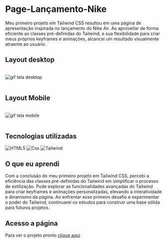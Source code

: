 # Page-Lançamento-Nike

Meu primeiro projeto em Tailwind CSS resultou em uma página de apresentação inspirada no lançamento do Nike Air. Ao aproveitar de forma eficiente as classes pré-definidas do Tailwind, e sua flexibilidade para criar meus próprios keyframes e animações, alcancei um resultado visualmente atraente ao usuário.

## Layout desktop    

<br>

 <img src="src/images/desktop.gif.gif" alt="gif tela desktop">
<br>
<br>

## Layout Mobile    

<br>

 <img src="src/images/mobile.gif.gif" alt="gif tela mobile">
<br>
<br>


## Tecnologias utilizadas


![HTML5](https://img.shields.io/badge/html5-%23E34F26.svg?style=for-the-badge&logo=html5&logoColor=white) ![Css](https://img.shields.io/badge/css-1572B6.svg?style=for-the-badge&logo=css3&logoColor=white) ![Tailwind](https://img.shields.io/badge/Tailwind_CSS-38B2AC?style=for-the-badge&logo=tailwind-css&logoColor=white)

## O que eu aprendi

Com a conclusão do meu primeiro projeto em Tailwind CSS, percebi a eficiência das classes pré-definidas do Tailwind em simplificar o processo de estilização. Pude explorar as funcionalidades avançadas do Tailwind para criar keyframes e animações personalizadas, elevando a interatividade e dinamismo da página. Ao enfrentar esse primeiro desafio e experimentar o poder do Tailwind, continuarei os estudos para construir uma base sólida para futuros projetos.


## Acesso a página

Para ver o projeto pronto [clique aqui ](https://claricassia.github.io/Landing-Page-Uber-TailwindCss/)









